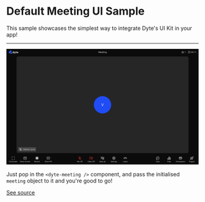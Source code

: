 # Default Meeting UI Sample

This sample showcases the simplest way to integrate Dyte's UI Kit in your app!

---

![A screenshot of the DyteMeeting component](./screenshot.png)

Just pop in the `<dyte-meeting />` component, and pass the initialised
`meeting` object to it and you're good to go!

[See source](./src/app/app.component.ts)
